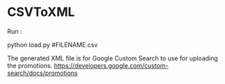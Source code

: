 # CSVToXML

Run :

python load.py #FILENAME.csv


The generated XML file is for Google Custom Search to use for uploading the promotions. 
https://developers.google.com/custom-search/docs/promotions
